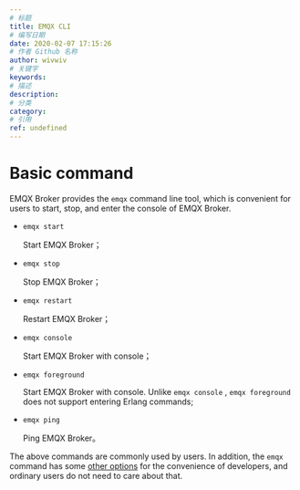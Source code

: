 ```yaml
---
# 标题
title: EMQX CLI
# 编写日期
date: 2020-02-07 17:15:26
# 作者 Github 名称
author: wivwiv
# 关键字
keywords:
# 描述
description:
# 分类
category: 
# 引用
ref: undefined
---
```


# Basic command

EMQX Broker provides the `emqx` command line tool, which is convenient for users to start, stop, and enter the console of EMQX Broker.

+   `emqx start`

    Start EMQX Broker；

+   `emqx stop`

    Stop EMQX Broker；

+   `emqx restart`

    Restart EMQX Broker；

+   `emqx console`

    Start EMQX Broker with console；

+   `emqx foreground`

    Start EMQX Broker with console. Unlike `emqx console` , `emqx foreground` does not support entering Erlang commands;

+   `emqx ping`

    Ping EMQX Broker。

The above commands are commonly used by users. In addition, the `emqx` command has some [other options](../advanced/cli.md) for the convenience of developers, and ordinary users do not need to care about that.